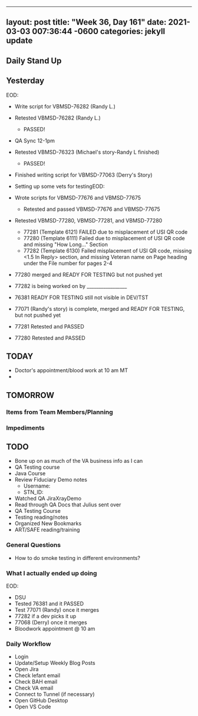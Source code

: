 
---
layout: post
title:  "Week 36, Day 161"
date:   2021-03-03 007:36:44 -0600
categories: jekyll update
---

## Daily Stand Up
## Yesterday
EOD:
* Write script for VBMSD-76282 (Randy L.)
* Retested VBMSD-76282 (Randy L.) 
  * PASSED!
* QA Sync 12-1pm
* Retested VBMSD-76323 (Michael's story-Randy L finished)
  * PASSED! 
* Finished writing script for VBMSD-77063 (Derry's Story)
* Setting up some vets for testingEOD:
* Wrote scripts for VBMSD-77676 and VBMSD-77675
  * Retested and passed VBMSD-77676 and VBMSD-77675

* Retested VBMSD-77280, VBMSD-77281, and VBMSD-77280
  * 77281 (Template 6121) FAILED due to misplacement of USI QR code
  * 77280 (Template 6111) Failed due to misplacement of USI QR code and missing "How Long..." Section 
  * 77282 (Template 6130) Failed misplacement of USI QR code, missing <1.5 In Reply> section, and missing Veteran name on Page heading under the File number for pages 2-4

* 77280 merged and READY FOR TESTING but not pushed yet
* 77282 is being worked on by _________________
* 76381 READY FOR TESTING still not visible in DEV/TST
* 77071 (Randy's story) is complete, merged and READY FOR TESTING, but not pushed yet

* 77281 Retested and PASSED
* 77280 Retested and PASSED

## TODAY
* Doctor's appointment/blood work at 10 am MT
* 

## TOMORROW

### Items from Team Members/Planning

### Impediments

## TODO
* Bone up on as much of the VA business info as I can
* QA Testing course
* Java Course
* Review Fiduciary Demo notes
  * Username: 
  * STN_ID:
* Watched QA JiraXrayDemo 
* Read through QA Docs that Julius sent over
* QA Testing Course
* Testing reading/notes
* Organized New Bookmarks
* ART/SAFE reading/training


### General Questions  
* How to do smoke testing in different environments?
### What I actually ended up doing
EOD:
* DSU
* Tested 76381 and it PASSED 
* Test 77071 (Randy) once it merges
* 77282 if a dev picks it up
* 77068 (Derry) once it merges
* Bloodwork appointment @ 10 am

### Daily Workflow
* Login
* Update/Setup Weekly Blog Posts
* Open Jira
* Check lefant email
* Check BAH email
* Check VA email
* Connect to Tunnel (if necessary)
* Open GitHub Desktop
* Open VS Code